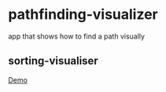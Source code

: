 # pathfinding-visualizer

app that shows how to find a path visually

## sorting-visualiser

[Demo](https://pathfindingvisualizer-nowhh01.netlify.app/)
